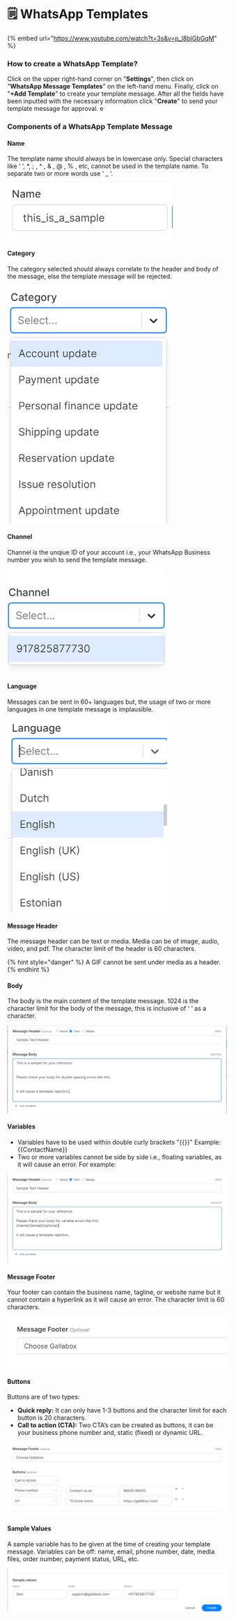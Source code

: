 # 🗒 WhatsApp Templates

{% embed url="https://www.youtube.com/watch?t=3s&v=p_l8blGbGqM" %}

### How to create a WhatsApp Template?

Click on the upper right-hand corner on "**Settings**", then click on "**WhatsApp Message Templates**" on the left-hand menu. Finally, click on "**+Add Template**" to create your template message. After all the fields have been inputted with the necessary information click "**Create**" to send your template message for approval. e

### Components of a WhatsApp Template Message

#### Name

The template name should always be in lowercase only. Special characters like ‘ ‘, \*, ; , ^ , & , @ , % , etc, cannot be used in the template name. To separate two or more words use ‘ \_ ‘.&#x20;

![](../../.gitbook/assets/name.PNG)

#### Category

The category selected should always correlate to the header and body of the message, else the template message will be rejected.

![](../../.gitbook/assets/category.png)

#### Channel

Channel is the unqiue ID of your account i.e., your WhatsApp Business number you wish to send the template message.

![](../../.gitbook/assets/Channel.png)

#### Language

Messages can be sent in 60+ languages but, the usage of two or more languages in one template message is implausible.

![](../../.gitbook/assets/Language.png)

#### Message Header

The message header can be text or media. Media can be of image, audio, video, and pdf. The character limit of the header is 60 characters.

{% hint style="danger" %}
&#x20;A GIF cannot be sent under media as a header.
{% endhint %}

#### Body

The body is the main content of the template message. 1024 is the character limit for the body of the message, this is inclusive of ‘ ‘ as a character.&#x20;

![](<../../.gitbook/assets/body double spacing.PNG>)

#### Variables

* Variables have to be used within double curly brackets "\{{\}}" Example: \{{ContactName\}}
* Two or more variables cannot be side by side i.e., floating variables, as it will cause an error. For example: <mark style="color:yellow;"></mark>&#x20;

![](<../../.gitbook/assets/variable error.PNG>)

#### Message Footer

Your footer can contain the business name, tagline, or website name but it cannot contain a hyperlink as it will cause an error. The character limit is 60 characters.

![](../../.gitbook/assets/footer.PNG)

#### Buttons

Buttons are of two types:

* **Quick reply:** It can only have 1-3 buttons and the character limit for each button is 20 characters.
* **Call to action (CTA):** Two CTA’s can be created as buttons, it can be your business phone number and, static (fixed) or dynamic URL.&#x20;

![](<../../.gitbook/assets/CTA buttons.PNG>)

#### Sample Values

A sample variable has to be given at the time of creating your template message. Variables can be off: name, email, phone number, date, media files, order number, payment status, URL, etc.

![](<../../.gitbook/assets/sample value.PNG>)

